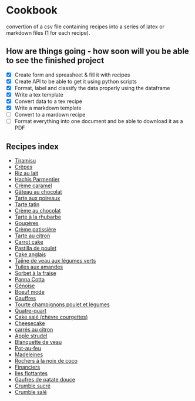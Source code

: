 # Cookbook
convertion of a csv file containing recipes into a series of latex or markdown files (1 for each recipe).

## How are things going - how soon will you be able to see the finished project

- [X] Create form and spreasheet & fill it with recipes
- [X] Create API to be able to get it using python scripts
- [X] Format, label and classify the data properly using the dataframe
- [X] Write a tex template
- [X] Convert data to a tex recipe
- [X] Write a markdown template
- [ ] Convert to a mardown recipe
- [ ] Format everything into one document and be able to download it as a PDF

## Recipes index

- [Tiramisu](https://github.com/Abadacor/Cookbook/blob/master/texRecipes/Tiramisu)
- [Crêpes](https://github.com/Abadacor/Cookbook/blob/master/texRecipes/Crepes)
- [Riz au lait](https://github.com/Abadacor/Cookbook/blob/master/texRecipes/Rizaulait)
- [Hachis Parmentier](https://github.com/Abadacor/Cookbook/blob/master/texRecipes/HachisParmentier)
- [Crème caramel](https://github.com/Abadacor/Cookbook/blob/master/texRecipes/Cremecaramel)
- [Gâteau au chocolat](https://github.com/Abadacor/Cookbook/blob/master/texRecipes/Gateauauchocolat)
- [Tarte aux poireaux](https://github.com/Abadacor/Cookbook/blob/master/texRecipes/Tarteauxpoireaux)
- [Tarte tatin](https://github.com/Abadacor/Cookbook/blob/master/texRecipes/Tartetatin)
- [Crème au chocolat](https://github.com/Abadacor/Cookbook/blob/master/texRecipes/Cremeauchocolat)
- [Tarte à la rhubarbe](https://github.com/Abadacor/Cookbook/blob/master/texRecipes/Tartealarhubarbe)
- [Gougères](https://github.com/Abadacor/Cookbook/blob/master/texRecipes/Gougeres)
- [Crème patissière](https://github.com/Abadacor/Cookbook/blob/master/texRecipes/Cremepatissiere)
- [Tarte au citron](https://github.com/Abadacor/Cookbook/blob/master/texRecipes/Tarteaucitron)
- [Carrot cake](https://github.com/Abadacor/Cookbook/blob/master/texRecipes/Carrotcake)
- [Pastilla de poulet](https://github.com/Abadacor/Cookbook/blob/master/texRecipes/Pastilladepoulet)
- [Cake anglais](https://github.com/Abadacor/Cookbook/blob/master/texRecipes/Cakeanglais)
- [Tajine de veau aux légumes verts](https://github.com/Abadacor/Cookbook/blob/master/texRecipes/Tajinedeveauauxlegumesverts)
- [Tuiles aux amandes](https://github.com/Abadacor/Cookbook/blob/master/texRecipes/Tuilesauxamandes)
- [Sorbet à la fraise](https://github.com/Abadacor/Cookbook/blob/master/texRecipes/Sorbetalafraise)
- [Panna Cotta](https://github.com/Abadacor/Cookbook/blob/master/texRecipes/PannaCotta)
- [Génoise](https://github.com/Abadacor/Cookbook/blob/master/texRecipes/Genoise)
- [Boeuf mode](https://github.com/Abadacor/Cookbook/blob/master/texRecipes/Boeufmode)
- [Gauffres](https://github.com/Abadacor/Cookbook/blob/master/texRecipes/Gauffres)
- [Tourte champignons poulet et légumes](https://github.com/Abadacor/Cookbook/blob/master/texRecipes/Tourtechampignonspouletetlegumes)
- [Quatre-quart](https://github.com/Abadacor/Cookbook/blob/master/texRecipes/Quatre-quart)
- [Cake salé (chèvre courgettes)](https://github.com/Abadacor/Cookbook/blob/master/texRecipes/Cakesale(chevrecourgettes))
- [Cheesecake](https://github.com/Abadacor/Cookbook/blob/master/texRecipes/Cheesecake)
- [carrés au citron](https://github.com/Abadacor/Cookbook/blob/master/texRecipes/carresaucitron)
- [Apple strudel](https://github.com/Abadacor/Cookbook/blob/master/texRecipes/Applestrudel)
- [Blanquette de veau](https://github.com/Abadacor/Cookbook/blob/master/texRecipes/Blanquettedeveau)
- [Pot-au-feu](https://github.com/Abadacor/Cookbook/blob/master/texRecipes/Pot-au-feu)
- [Madeleines](https://github.com/Abadacor/Cookbook/blob/master/texRecipes/Madeleines)
- [Rochers à la noix de coco](https://github.com/Abadacor/Cookbook/blob/master/texRecipes/Rochersalanoixdecoco)
- [Financiers](https://github.com/Abadacor/Cookbook/blob/master/texRecipes/Financiers)
- [Iles flottantes](https://github.com/Abadacor/Cookbook/blob/master/texRecipes/Ilesflottantes)
- [Gaufres de patate douce](https://github.com/Abadacor/Cookbook/blob/master/texRecipes/Gaufresdepatatedouce)
- [Crumble sucré](https://github.com/Abadacor/Cookbook/blob/master/texRecipes/Crumblesucre)
- [Crumble salé](https://github.com/Abadacor/Cookbook/blob/master/texRecipes/Crumblesale)
